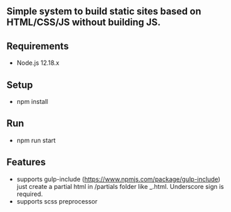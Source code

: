 ## Simple system to build static sites based on HTML/CSS/JS without building JS.

## Requirements
- Node.js 12.18.x

## Setup 
- npm install

## Run
- npm run start

## Features
- supports gulp-include (https://www.npmjs.com/package/gulp-include)
  just create a partial html in /partials folder like _<file-name>.html. Underscore sign is required.
- supports scss preprocessor

